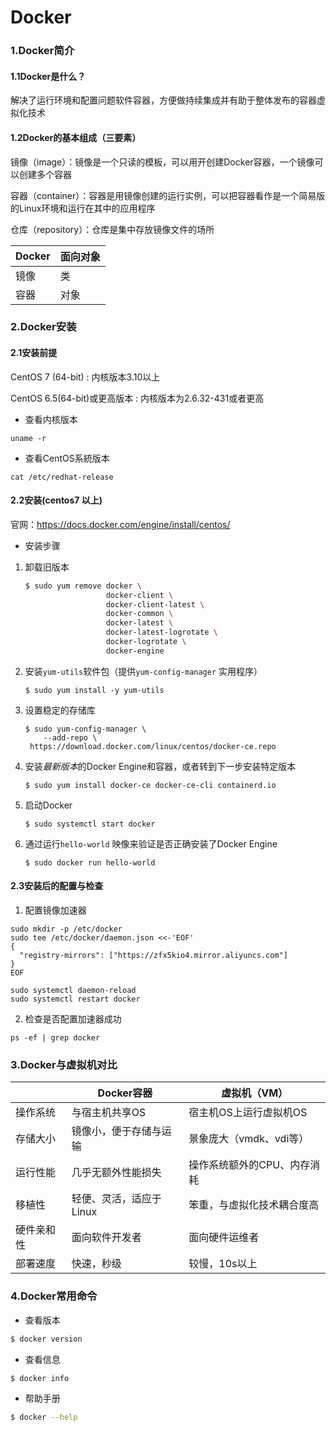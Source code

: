# Docker

### 1.Docker简介

#### 1.1Docker是什么？

解决了运行环境和配置问题软件容器，方便做持续集成并有助于整体发布的容器虚拟化技术

#### 1.2Docker的基本组成（三要素）

镜像（image）：镜像是一个只读的模板，可以用开创建Docker容器，一个镜像可以创建多个容器

容器（container）：容器是用镜像创建的运行实例，可以把容器看作是一个简易版的Linux环境和运行在其中的应用程序

仓库（repository）：仓库是集中存放镜像文件的场所

| Docker | 面向对象 |
| ------ | -------- |
| 镜像   | 类       |
| 容器   | 对象     |



### 2.Docker安装

#### 2.1安装前提

CentOS 7 (64-bit) : 内核版本3.10以上

CentOS 6.5(64-bit)或更高版本 : 内核版本为2.6.32-431或者更高

- 查看内核版本

```shell
uname -r
```

- 查看CentOS系統版本

```shell
cat /etc/redhat-release
```

#### 2.2安装(centos7 以上)

官网：<https://docs.docker.com/engine/install/centos/> 

- 安装步骤

1. 卸载旧版本

   ```bash
   $ sudo yum remove docker \
                     docker-client \
                     docker-client-latest \
                     docker-common \
                     docker-latest \
                     docker-latest-logrotate \
                     docker-logrotate \
                     docker-engine
   ```

2. 安装`yum-utils`软件包（提供`yum-config-manager` 实用程序） 

   ```shell
   $ sudo yum install -y yum-utils
   ```

3. 设置稳定的存储库 

   ```
   $ sudo yum-config-manager \
       --add-repo \
    https://download.docker.com/linux/centos/docker-ce.repo
   ```

4. 安装*最新版本*的Docker Engine和容器，或者转到下一步安装特定版本 

   ```shell
   $ sudo yum install docker-ce docker-ce-cli containerd.io
   ```

5. 启动Docker 

   ```shell
   $ sudo systemctl start docker
   ```

6. 通过运行`hello-world` 映像来验证是否正确安装了Docker Engine 

   ```shell
   $ sudo docker run hello-world
   ```

#### 2.3安装后的配置与检查

1. 配置镜像加速器

```shell
sudo mkdir -p /etc/docker
sudo tee /etc/docker/daemon.json <<-'EOF'
{
  "registry-mirrors": ["https://zfx5kio4.mirror.aliyuncs.com"]
}
EOF

sudo systemctl daemon-reload
sudo systemctl restart docker
```

2. 检查是否配置加速器成功

```shell
ps -ef | grep docker 
```

### 3.Docker与虚拟机对比

|            | Docker容器              | 虚拟机（VM）                |
| ---------- | ----------------------- | --------------------------- |
| 操作系统   | 与宿主机共享OS          | 宿主机OS上运行虚拟机OS      |
| 存储大小   | 镜像小，便于存储与运输  | 景象庞大（vmdk、vdi等）     |
| 运行性能   | 几乎无额外性能损失      | 操作系统额外的CPU、内存消耗 |
| 移植性     | 轻便、灵活，适应于Linux | 笨重，与虚拟化技术耦合度高  |
| 硬件亲和性 | 面向软件开发者          | 面向硬件运维者              |
| 部署速度   | 快速，秒级              | 较慢，10s以上               |

### 4.Docker常用命令

- 查看版本

```bash
$ docker version
```

- 查看信息

```bash
$ docker info
```

- 帮助手册

```bash
$ docker --help
```






































































